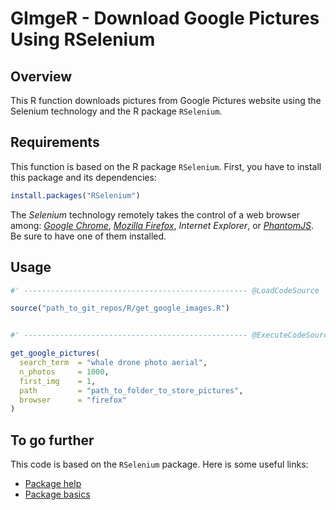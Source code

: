 GImgeR - Download Google Pictures Using RSelenium
=========================================================


Overview
--------

This R function downloads pictures from Google Pictures website using the Selenium technology and the R package `RSelenium`.



Requirements
--------

This function is based on the R package `RSelenium`. First, you have to install this package and its dependencies:

```r
install.packages("RSelenium")
```

The *Selenium* technology remotely takes the control of a web browser among: [*Google Chrome*](https://www.google.com/chrome/), [*Mozilla Firefox*](https://www.mozilla.org/firefox/), *Internet Explorer*, or [*PhantomJS*](https://phantomjs.org/). Be sure to have one of them installed.



Usage
--------

```r
#' -------------------------------------------------- @LoadCodeSource

source("path_to_git_repos/R/get_google_images.R")


#' -------------------------------------------------- @ExecuteCodeSource

get_google_pictures(
  search_term  = "whale drone photo aerial",
  n_photos     = 1000,
  first_img    = 1,
  path         = "path_to_folder_to_store_pictures",
  browser      = "firefox"
)

```



To go further
--------

This code is based on the `RSelenium` package. Here is some useful links:

- [Package help](https://cran.r-project.org/web/packages/RSelenium/RSelenium.pdf)
- [Package basics](https://cran.r-project.org/web/packages/RSelenium/vignettes/basics.html)
